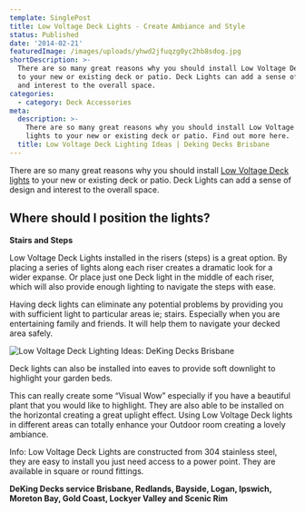 ```yaml
---
template: SinglePost
title: Low Voltage Deck Lights - Create Ambiance and Style
status: Published
date: '2014-02-21'
featuredImage: /images/uploads/yhwd2jfuqzg0yc2hb8sdog.jpg
shortDescription: >-
  There are so many great reasons why you should install Low Voltage Deck lights
  to your new or existing deck or patio. Deck Lights can add a sense of design
  and interest to the overall space.
categories:
  - category: Deck Accessories
meta:
  description: >-
    There are so many great reasons why you should install Low Voltage Deck
    lights to your new or existing deck or patio. Find out more here.
  title: Low Voltage Deck Lighting Ideas | Deking Decks Brisbane
---
```

There are so many great reasons why you should install [Low Voltage Deck lights](https://www.dekingdecks.com.au/services/deck-accessories/) to your new or existing deck or patio. Deck Lights can add a sense of design and interest to the overall space.

## Where should I position the lights?

**Stairs and Steps**

Low Voltage Deck Lights installed in the risers (steps) is a great option. By placing a series of lights along each riser creates a dramatic look for a wider expanse. Or place just one Deck light in the middle of each riser, which will also provide enough lighting to navigate the steps with ease.

Having deck lights can eliminate any potential problems by providing you with sufficient light to particular areas ie; stairs. Especially when you are entertaining family and friends. It will help them to navigate your decked area safely.

![Low Voltage Deck Lighting Ideas: DeKing Decks Brisbane](/images/uploads/inground-pool-decking-options-ideas-in-australia.jpg)

Deck lights can also be installed into eaves to provide soft downlight to highlight your garden beds.

This can really create some “Visual Wow” especially if you have a beautiful plant that you would like to highlight. They are also able to be installed on the horizontal creating a great uplight effect. Using Low Voltage Deck lights in different areas can totally enhance your Outdoor room creating a lovely ambiance.

Info: Low Voltage Deck Lights are constructed from 304 stainless steel, they are easy to install you just need access to a power point. They are available in square or round fittings. 

**DeKing Decks service Brisbane, Redlands, Bayside, Logan, Ipswich, Moreton Bay, Gold Coast, Lockyer Valley and Scenic Rim**
